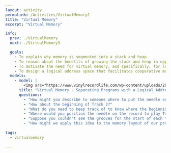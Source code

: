 ```yaml
---
layout: activity
permalink: /Activities/VirtualMemory2
title: "Virtual Memory"
excerpt: "Virtual Memory"

info:
  prev: ./VirtualMemory
  next: ./VirtualMemory3

  goals: 
    - To explain why memory is segmented into a stack and heap
    - To reason about the benefits of growing the stack and heap in opposite directions
    - To motivate the need for virtual memory, and specifically, for logical addressing
    - To design a logical address space that facilitates cooperative multitasking
  models:   
    - model: |
        <img src="https://www.vinylrecordlife.com/wp-content/uploads/2020/07/VINYL-RECORD-LIFE-TRACK-LISTING-1024x683.jpg?ezimgfmt=ng:webp/ngcb2" alt="Record showing tracks from vinylrecordlife.com"> 
      title: "Virtual Memory - Separating Programs with a Logical Address Space"
      questions:
        - "How might you describe to someone where to put the needle on the record to play the beginning of Track (program!) 1?"
        - "How about the beginning of Track 2?"
        - "What do you need to keep track of to know where the beginning of each song is located?"
        - "Where would you position the needle on the record to play Track 3 starting from the 1 minute mark?"
        - "Suppose you couldn't see the grooves for the start of each track on the record, but you knew that each song was exactly 5 minutes long.  How could this help you to place the needle to play the third song from the beginning?"
        - "How might we apply this idea to the memory layout of our programs so that we can compile them with a consistent layout, but also load multiple programs at the same time?"
    
tags:
  - virtualmemory
  
---
```


